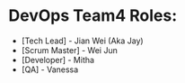 # DevOps Team4 Roles:

- [Tech Lead] - Jian Wei (Aka Jay) 
- [Scrum Master] - Wei Jun 
- [Developer] - Mitha
- [QA] - Vanessa


